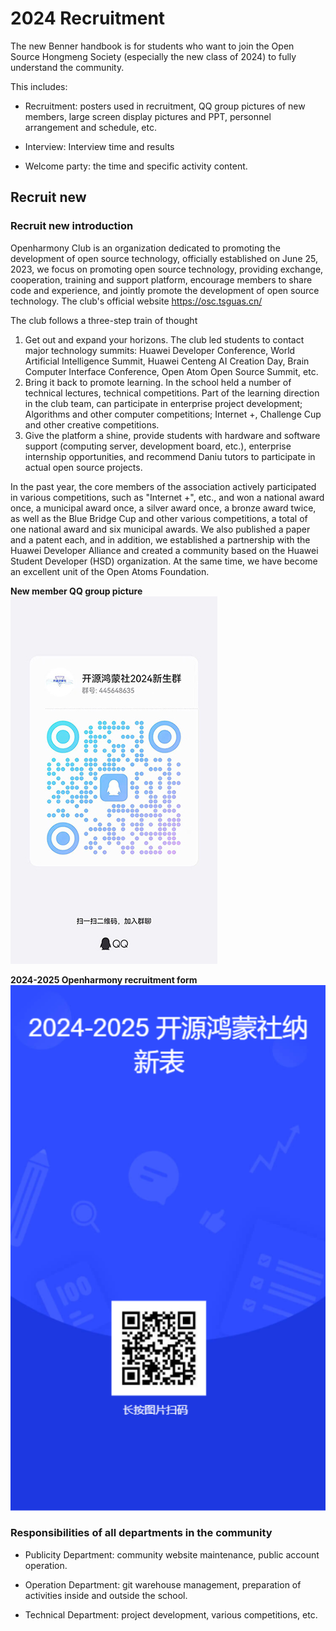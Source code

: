 # 2024 Recruitment

The new Benner handbook is for students who want to join the Open Source Hongmeng Society (especially the new class of 2024) to fully understand the community.

This includes:

- Recruitment: posters used in recruitment, QQ group pictures of new members, large screen display pictures and PPT, personnel arrangement and schedule, etc.

- Interview: Interview time and results

- Welcome party: the time and specific activity content.

## Recruit new

### Recruit new introduction
Openharmony Club is an organization dedicated to promoting the development of open source technology, officially established on June 25, 2023, we focus on promoting open source technology, providing exchange, cooperation, training and support platform, encourage members to share code and experience, and jointly promote the development of open source technology. The club's official website https://osc.tsguas.cn/

The club follows a three-step train of thought
1. Get out and expand your horizons. The club led students to contact major technology summits: Huawei Developer Conference, World Artificial Intelligence Summit, Huawei Centeng AI Creation Day, Brain Computer Interface Conference, Open Atom Open Source Summit, etc.
2. Bring it back to promote learning. In the school held a number of technical lectures, technical competitions. Part of the learning direction in the club team, can participate in enterprise project development; Algorithms and other computer competitions; Internet +, Challenge Cup and other creative competitions.
3. Give the platform a shine, provide students with hardware and software support (computing server, development board, etc.), enterprise internship opportunities, and recommend Daniu tutors to participate in actual open source projects.

In the past year, the core members of the association actively participated in various competitions, such as "Internet +", etc., and won a national award once, a municipal award once, a silver award once, a bronze award twice, as well as the Blue Bridge Cup and other various competitions, a total of one national award and six municipal awards. We also published a paper and a patent each, and in addition, we established a partnership with the Huawei Developer Alliance and created a community based on the Huawei Student Developer (HSD) organization. At the same time, we have become an excellent unit of the Open Atoms Foundation.

**New member QQ group picture**
![New member QQ group picture](../../public/guide/foreword/foreword_1.jpg)

**2024-2025 Openharmony recruitment form**
![2024-2025 Openharmony recruitment form](../../public/recruitment/纳新表二维码.png)

### Responsibilities of all departments in the community

- Publicity Department: community website maintenance, public account operation.

- Operation Department: git warehouse management, preparation of activities inside and outside the school.

- Technical Department: project development, various competitions, etc.